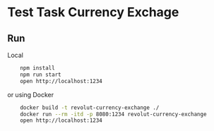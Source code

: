 # Test Task Currency Exchage

## Run

Local

```bash
    npm install
    npm run start
    open http://localhost:1234
```

or using Docker

```bash
    docker build -t revolut-currency-exchange ./
    docker run --rm -itd -p 8080:1234 revolut-currency-exchange
    open http://localhost:1234
```

